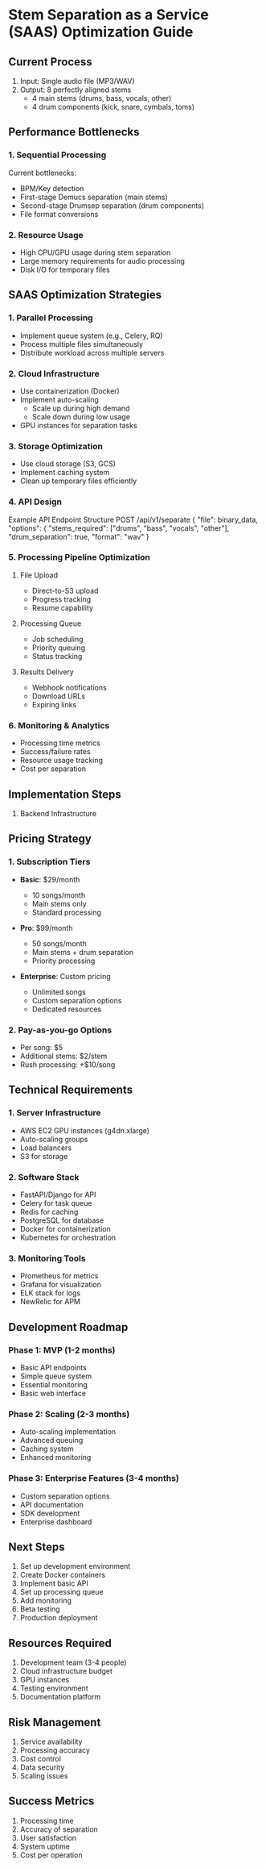 # Stem Separation as a Service (SAAS) Optimization Guide

## Current Process
1. Input: Single audio file (MP3/WAV)
2. Output: 8 perfectly aligned stems
   - 4 main stems (drums, bass, vocals, other)
   - 4 drum components (kick, snare, cymbals, toms)

## Performance Bottlenecks

### 1. Sequential Processing
Current bottlenecks:
- BPM/Key detection
- First-stage Demucs separation (main stems)
- Second-stage Drumsep separation (drum components)
- File format conversions

### 2. Resource Usage
- High CPU/GPU usage during stem separation
- Large memory requirements for audio processing
- Disk I/O for temporary files

## SAAS Optimization Strategies

### 1. Parallel Processing
- Implement queue system (e.g., Celery, RQ)
- Process multiple files simultaneously
- Distribute workload across multiple servers

### 2. Cloud Infrastructure
- Use containerization (Docker)
- Implement auto-scaling
  - Scale up during high demand
  - Scale down during low usage
- GPU instances for separation tasks

### 3. Storage Optimization
- Use cloud storage (S3, GCS)
- Implement caching system
- Clean up temporary files efficiently

### 4. API Design

Example API Endpoint Structure
POST /api/v1/separate
{
"file": binary_data,
"options": {
"stems_required": ["drums", "bass", "vocals", "other"],
"drum_separation": true,
"format": "wav"
}


### 5. Processing Pipeline Optimization
1. File Upload
   - Direct-to-S3 upload
   - Progress tracking
   - Resume capability

2. Processing Queue
   - Job scheduling
   - Priority queuing
   - Status tracking

3. Results Delivery
   - Webhook notifications
   - Download URLs
   - Expiring links

### 6. Monitoring & Analytics
- Processing time metrics
- Success/failure rates
- Resource usage tracking
- Cost per separation

## Implementation Steps

1. Backend Infrastructure 

## Pricing Strategy

### 1. Subscription Tiers
- **Basic**: $29/month
  - 10 songs/month
  - Main stems only
  - Standard processing

- **Pro**: $99/month
  - 50 songs/month
  - Main stems + drum separation
  - Priority processing

- **Enterprise**: Custom pricing
  - Unlimited songs
  - Custom separation options
  - Dedicated resources

### 2. Pay-as-you-go Options
- Per song: $5
- Additional stems: $2/stem
- Rush processing: +$10/song

## Technical Requirements

### 1. Server Infrastructure
- AWS EC2 GPU instances (g4dn.xlarge)
- Auto-scaling groups
- Load balancers
- S3 for storage

### 2. Software Stack
- FastAPI/Django for API
- Celery for task queue
- Redis for caching
- PostgreSQL for database
- Docker for containerization
- Kubernetes for orchestration

### 3. Monitoring Tools
- Prometheus for metrics
- Grafana for visualization
- ELK stack for logs
- NewRelic for APM

## Development Roadmap

### Phase 1: MVP (1-2 months)
- Basic API endpoints
- Simple queue system
- Essential monitoring
- Basic web interface

### Phase 2: Scaling (2-3 months)
- Auto-scaling implementation
- Advanced queuing
- Caching system
- Enhanced monitoring

### Phase 3: Enterprise Features (3-4 months)
- Custom separation options
- API documentation
- SDK development
- Enterprise dashboard

## Next Steps
1. Set up development environment
2. Create Docker containers
3. Implement basic API
4. Set up processing queue
5. Add monitoring
6. Beta testing
7. Production deployment

## Resources Required
1. Development team (3-4 people)
2. Cloud infrastructure budget
3. GPU instances
4. Testing environment
5. Documentation platform

## Risk Management
1. Service availability
2. Processing accuracy
3. Cost control
4. Data security
5. Scaling issues

## Success Metrics
1. Processing time
2. Accuracy of separation
3. User satisfaction
4. System uptime
5. Cost per operation 